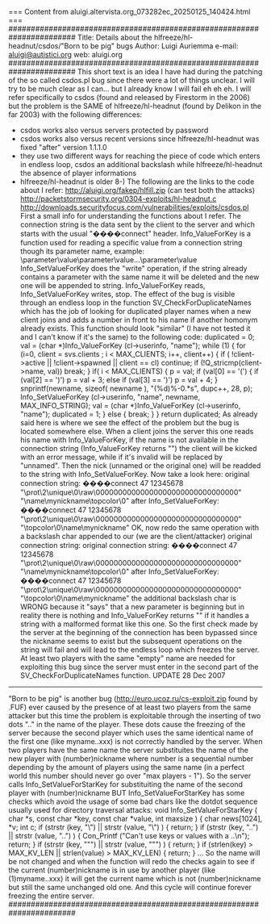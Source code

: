 === Content from aluigi.altervista.org_073282ec_20250125_140424.html ===
#######################################################################
Title: Details about the hlfreeze/hl-headnut/csdos/"Born to be pig" bugs
Author: Luigi Auriemma
e-mail: aluigi@autistici.org
web: aluigi.org
#######################################################################
This short text is an idea I have had during the patching of the so
called csdos.pl bug since there were a lot of things unclear.
I will try to be much clear as I can... but I already know I will fail
eh eh eh.
I will refer specifically to csdos (found and released by Firestorm in
the 2006) but the problem is the SAME of hlfreeze/hl-headnut (found by
Delikon in the far 2003) with the following differences:
- csdos works also versus servers protected by password
- csdos works also versus recent versions since hlfreeze/hl-headnut
was fixed "after" version 1.1.1.0
- they use two different ways for reaching the piece of code which
enters in endless loop, csdos an additional backslash while
hlfreeze/hl-headnut the absence of player informations
- hlfreeze/hl-headnut is older 8-)
The following are the links to the code about I refer:
http://aluigi.org/fakep/hlfill.zip (can test both the attacks)
http://packetstormsecurity.org/0304-exploits/hl-headnut.c
http://downloads.securityfocus.com/vulnerabilities/exploits/csdos.pl
First a small info for understanding the functions about I refer.
The connection string is the data sent by the client to the server and
which starts with the usual "����connect" header.
Info\_ValueForKey is a function used for reading a specific value from a
connection string though its parameter name, example:
\parameter\value\parameter\value\...\parameter\value
Info\_SetValueForKey does the "write" operation, if the string already
contains a parameter with the same name it will be deleted and the new
one will be appended to string.
Info\_ValueForKey reads, Info\_SetValueForKey writes, stop.
The effect of the bug is visible through an endless loop in the
function SV\_CheckForDuplicateNames which has the job of looking for
duplicated player names when a new client joins and adds a number in
front to his name if another homonym already exists.
This function should look "similar" (I have not tested it and I can't
know if it's the same) to the following code:
duplicated = 0;
val = (char \*)Info\_ValueForKey (cl->userinfo, "name");
while (1) {
for (i=0, client = svs.clients ; i < MAX\_CLIENTS; i++, client++) {
if ( !client->active || !client->spawned || client == cl)
continue;
if (!Q\_stricmp(client->name, val))
break;
}
if( i < MAX\_CLIENTS) {
p = val;
if (val[0] == '(') {
if (val[2] == ')')
p = val + 3;
else if (val[3] == ')')
p = val + 4;
}
snprintf(newname, sizeof( newname ), "(%d)%-0.\*s", dupc++, 28, p);
Info\_SetValueForKey (cl->userinfo, "name", newname, MAX\_INFO\_STRING);
val = (char \*)Info\_ValueForKey (cl->userinfo, "name");
duplicated = 1;
} else {
break;
}
}
return duplicated;
As already said here is where we see the effect of the problem but the
bug is located somewhere else.
When a client joins the server this one reads his name with
Info\_ValueForKey, if the name is not available in the connection string
(Info\_ValueForKey returns "") the client will be kicked with an error
message, while if it's invalid will be replaced by "unnamed".
Then the nick (unnamed or the original one) will be readded to the
string with Info\_SetValueForKey.
Now take a look here:
original connection string:
����connect 47 12345678
"\prot\2\unique\0\raw\00000000000000000000000000000000"
"\name\mynickname\topcolor\0"
after Info\_SetValueForKey:
����connect 47 12345678
"\prot\2\unique\0\raw\00000000000000000000000000000000"
"\topcolor\0\name\mynickname"
OK, now redo the same operation with a backslash char appended to our
(we are the client/attacker) original connection string:
original connection string:
����connect 47 12345678
"\prot\2\unique\0\raw\00000000000000000000000000000000"
"\name\mynickname\topcolor\0\"
after Info\_SetValueForKey:
����connect 47 12345678
"\prot\2\unique\0\raw\00000000000000000000000000000000"
"\topcolor\0\\name\mynickname"
the additional backslash char is WRONG because it "says" that a new
parameter is beginning but in reality there is nothing and
Info\_ValueForKey returns "" if it handles a string with a malformed
format like this one.
So the first check made by the server at the beginning of the
connection has been bypassed since the nickname seems to exist but the
subsequent operations on the string will fail and will lead to the
endless loop which freezes the server.
At least two players with the same "empty" name are needed for
exploiting this bug since the server must enter in the second part of
the SV\_CheckForDuplicateNames function.
UPDATE 28 Dec 2007
------------------
"Born to be pig" is another bug (http://euro.ucoz.ru/cs-exploit.zip
found by .FUF) ever caused by the presence of at least two players from
the same attacker but this time the problem is exploitable through the
inserting of two dots ".." in the name of the player.
These dots cause the freezing of the server because the second player
which uses the same identical name of the first one (like myname..xxx)
is not correctly handled by the server.
When two players have the same name the server substituites the name of
the new player with (number)nickname where number is a sequential
number depending by the amount of players using the same name (in a
perfect world this number should never go over "max players - 1").
So the server calls Info\_SetValueForStarKey for substituiting the name
of the second player with (number)nickname BUT Info\_SetValueForStarKey
has some checks which avoid the usage of some bad chars like the dotdot
sequence usually used for directory traversal attacks:
void Info\_SetValueForStarKey ( char \*s, const char \*key, const char \*value, int maxsize )
{
char news[1024], \*v;
int c;
if (strstr (key, "\\") || strstr (value, "\\") )
{
return;
}
if (strstr (key, "..") || strstr (value, "..") )
{
Con\_Printf ("Can't use keys or values with a ..\n");
return;
}
if (strstr (key, "\"") || strstr (value, "\"") )
{
return;
}
if (strlen(key) > MAX\_KV\_LEN || strlen(value) > MAX\_KV\_LEN)
{
return;
}
...
So the name will be not changed and when the function will redo the
checks again to see if the current (number)nickname is in use by
another player (like (1)myname..xxx) it will get the current name which
is not (number)nickname but still the same unchanged old one.
And this cycle will continue forever freezing the entire server.
#######################################################################

